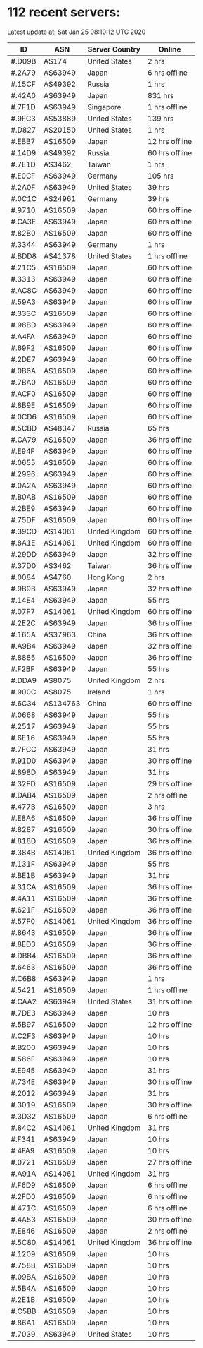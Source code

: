 # 112 recent servers:

Latest update at: Sat Jan 25 08:10:12 UTC 2020

| ID | ASN | Server Country | Online |
| -- | --- | -------------- | ------ |
| #.D09B | AS174 | United States | 2 hrs |
| #.2A79 | AS63949 | Japan | 6 hrs offline |
| #.15CF | AS49392 | Russia | 1 hrs |
| #.42A0 | AS63949 | Japan | 831 hrs |
| #.7F1D | AS63949 | Singapore | 1 hrs offline |
| #.9FC3 | AS53889 | United States | 139 hrs |
| #.D827 | AS20150 | United States | 1 hrs |
| #.EBB7 | AS16509 | Japan | 12 hrs offline |
| #.14D9 | AS49392 | Russia | 60 hrs offline |
| #.7E1D | AS3462 | Taiwan | 1 hrs |
| #.E0CF | AS63949 | Germany | 105 hrs |
| #.2A0F | AS63949 | United States | 39 hrs |
| #.0C1C | AS24961 | Germany | 39 hrs |
| #.9710 | AS16509 | Japan | 60 hrs offline |
| #.CA3E | AS63949 | Japan | 60 hrs offline |
| #.82B0 | AS16509 | Japan | 60 hrs offline |
| #.3344 | AS63949 | Germany | 1 hrs |
| #.BDD8 | AS41378 | United States | 1 hrs offline |
| #.21C5 | AS16509 | Japan | 60 hrs offline |
| #.3313 | AS63949 | Japan | 60 hrs offline |
| #.AC8C | AS63949 | Japan | 60 hrs offline |
| #.59A3 | AS63949 | Japan | 60 hrs offline |
| #.333C | AS16509 | Japan | 60 hrs offline |
| #.98BD | AS63949 | Japan | 60 hrs offline |
| #.A4FA | AS63949 | Japan | 60 hrs offline |
| #.69F2 | AS16509 | Japan | 60 hrs offline |
| #.2DE7 | AS63949 | Japan | 60 hrs offline |
| #.0B6A | AS16509 | Japan | 60 hrs offline |
| #.7BA0 | AS16509 | Japan | 60 hrs offline |
| #.ACF0 | AS16509 | Japan | 60 hrs offline |
| #.8B9E | AS16509 | Japan | 60 hrs offline |
| #.0CD6 | AS16509 | Japan | 60 hrs offline |
| #.5CBD | AS48347 | Russia | 65 hrs |
| #.CA79 | AS16509 | Japan | 36 hrs offline |
| #.E94F | AS63949 | Japan | 60 hrs offline |
| #.0655 | AS16509 | Japan | 60 hrs offline |
| #.2996 | AS63949 | Japan | 60 hrs offline |
| #.0A2A | AS63949 | Japan | 60 hrs offline |
| #.B0AB | AS16509 | Japan | 60 hrs offline |
| #.2BE9 | AS63949 | Japan | 60 hrs offline |
| #.75DF | AS16509 | Japan | 60 hrs offline |
| #.39CD | AS14061 | United Kingdom | 60 hrs offline |
| #.8A1E | AS14061 | United Kingdom | 60 hrs offline |
| #.29DD | AS63949 | Japan | 32 hrs offline |
| #.37D0 | AS3462 | Taiwan | 36 hrs offline |
| #.0084 | AS4760 | Hong Kong | 2 hrs |
| #.9B9B | AS63949 | Japan | 32 hrs offline |
| #.14E4 | AS63949 | Japan | 55 hrs |
| #.07F7 | AS14061 | United Kingdom | 60 hrs offline |
| #.2E2C | AS63949 | Japan | 36 hrs offline |
| #.165A | AS37963 | China | 36 hrs offline |
| #.A9B4 | AS63949 | Japan | 32 hrs offline |
| #.8885 | AS16509 | Japan | 36 hrs offline |
| #.F2BF | AS63949 | Japan | 55 hrs |
| #.DDA9 | AS8075 | United Kingdom | 2 hrs |
| #.900C | AS8075 | Ireland | 1 hrs |
| #.6C34 | AS134763 | China | 60 hrs offline |
| #.0668 | AS63949 | Japan | 55 hrs |
| #.2517 | AS63949 | Japan | 55 hrs |
| #.6E16 | AS63949 | Japan | 55 hrs |
| #.7FCC | AS63949 | Japan | 31 hrs |
| #.91D0 | AS63949 | Japan | 30 hrs offline |
| #.898D | AS63949 | Japan | 31 hrs |
| #.32FD | AS16509 | Japan | 29 hrs offline |
| #.DAB4 | AS16509 | Japan | 2 hrs offline |
| #.477B | AS16509 | Japan | 3 hrs |
| #.E8A6 | AS16509 | Japan | 36 hrs offline |
| #.8287 | AS16509 | Japan | 30 hrs offline |
| #.818D | AS16509 | Japan | 36 hrs offline |
| #.384B | AS14061 | United Kingdom | 36 hrs offline |
| #.131F | AS63949 | Japan | 55 hrs |
| #.BE1B | AS63949 | Japan | 31 hrs |
| #.31CA | AS16509 | Japan | 36 hrs offline |
| #.4A11 | AS16509 | Japan | 36 hrs offline |
| #.621F | AS16509 | Japan | 36 hrs offline |
| #.57F0 | AS14061 | United Kingdom | 36 hrs offline |
| #.8643 | AS16509 | Japan | 36 hrs offline |
| #.8ED3 | AS16509 | Japan | 36 hrs offline |
| #.DBB4 | AS16509 | Japan | 36 hrs offline |
| #.6463 | AS16509 | Japan | 36 hrs offline |
| #.C6B8 | AS63949 | Japan | 1 hrs |
| #.5421 | AS16509 | Japan | 1 hrs offline |
| #.CAA2 | AS63949 | United States | 31 hrs offline |
| #.7DE3 | AS63949 | Japan | 10 hrs |
| #.5B97 | AS16509 | Japan | 12 hrs offline |
| #.C2F3 | AS63949 | Japan | 10 hrs |
| #.B200 | AS63949 | Japan | 10 hrs |
| #.586F | AS63949 | Japan | 10 hrs |
| #.E945 | AS63949 | Japan | 31 hrs |
| #.734E | AS63949 | Japan | 30 hrs offline |
| #.2012 | AS63949 | Japan | 31 hrs |
| #.3019 | AS16509 | Japan | 30 hrs offline |
| #.3D32 | AS16509 | Japan | 6 hrs offline |
| #.84C2 | AS14061 | United Kingdom | 31 hrs |
| #.F341 | AS63949 | Japan | 10 hrs |
| #.4FA9 | AS16509 | Japan | 10 hrs |
| #.0721 | AS16509 | Japan | 27 hrs offline |
| #.A91A | AS14061 | United Kingdom | 31 hrs |
| #.F6D9 | AS16509 | Japan | 6 hrs offline |
| #.2FD0 | AS16509 | Japan | 6 hrs offline |
| #.471C | AS16509 | Japan | 6 hrs offline |
| #.4A53 | AS16509 | Japan | 30 hrs offline |
| #.E846 | AS16509 | Japan | 2 hrs offline |
| #.5C80 | AS14061 | United Kingdom | 36 hrs offline |
| #.1209 | AS16509 | Japan | 10 hrs |
| #.758B | AS16509 | Japan | 10 hrs |
| #.09BA | AS16509 | Japan | 10 hrs |
| #.5B4A | AS16509 | Japan | 10 hrs |
| #.2E1B | AS16509 | Japan | 10 hrs |
| #.C5BB | AS16509 | Japan | 10 hrs |
| #.86A1 | AS16509 | Japan | 10 hrs |
| #.7039 | AS63949 | United States | 10 hrs |

